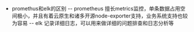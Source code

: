 - promethus和elk的区别
  -- prometheus 擅长metrics监控，单条数据占用空间极小，并且有着云原生和诸多开源node-exporter支持，业务系统支持也较为容易
  -- elk 记录详细日志，可以用来做详细的问题排查和日志分析等
